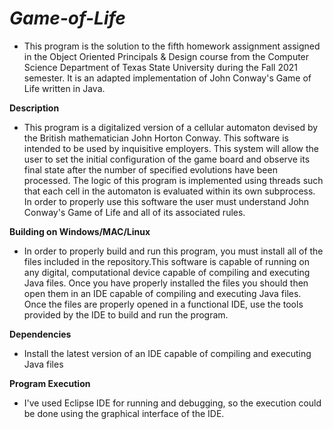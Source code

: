 # ***Game-of-Life***
* This program is the solution to the fifth homework assignment assigned in the Object Oriented Principals & Design course from the Computer Science Department of Texas State University during the Fall 2021 semester. It is an adapted implementation of John Conway's Game of Life written in Java.

**Description**
* This program is a digitalized version of a cellular automaton devised by the British mathematician John Horton Conway. This software is intended to be used by inquisitive employers. This system will allow the user to set the initial configuration of the game board and observe its final state after the number of specified evolutions have been processed. The logic of this program is implemented using threads such that each cell in the automaton is evaluated within its own subprocess. In order to properly use this software the user must understand John Conway's Game of Life and all of its associated rules.

**Building on Windows/MAC/Linux**
* In order to properly build and run this program, you must install all of the files included in the repository.This software is capable of running on any digital, computational device capable of compiling and executing Java files. Once you have properly installed the files you should then open them in an IDE capable of compiling and executing Java files. Once the files are properly opened in a functional IDE, use the tools provided by the IDE to build and run the program.

**Dependencies**
* Install the latest version of an IDE capable of compiling and executing Java files

**Program Execution**
* I've used Eclipse IDE for running and debugging, so the execution could be done using the graphical interface of the IDE.
